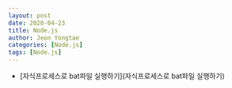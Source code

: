 ```yaml
---
layout: post
date: 2020-04-23 
title: Node.js
author: Jeon Yongtae
categories: [Node.js]
tags: [Node.js]
---
```


- [자식프로세스로 bat파일 실행하기](자식프로세스로 bat파일 실행하기)
